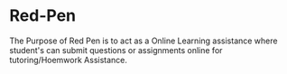 # Red-Pen

The Purpose of Red Pen is to act as a Online Learning assistance where student's can submit questions or assignments online for tutoring/Hoemwork Assistance. 
